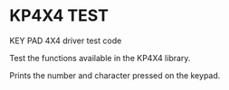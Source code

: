 # KP4X4 TEST
KEY PAD 4X4 driver test code

Test the functions available in the KP4X4 library.

Prints the number and character pressed on the keypad.
